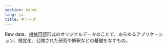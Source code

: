 ```yaml
---
section: terms
lang: ja
title: 生データ
---
```


Raw data。[機械可読](/glossary/ja/terms/machine-readable)形式のオリジナルデータのことで、あらゆるアプリケーション、視覚化、公開された研究や解釈などの基礎をなすもの。
